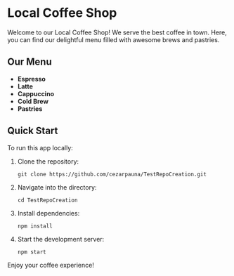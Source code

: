 # Local Coffee Shop

Welcome to our Local Coffee Shop! We serve the best coffee in town. Here, you can find our delightful menu filled with awesome brews and pastries.

## Our Menu
- **Espresso**
- **Latte**
- **Cappuccino**
- **Cold Brew**
- **Pastries**

## Quick Start
To run this app locally:
1. Clone the repository:
   ```
   git clone https://github.com/cezarpauna/TestRepoCreation.git
   ```
2. Navigate into the directory:
   ```
   cd TestRepoCreation
   ```
3. Install dependencies:
   ```
   npm install
   ```
4. Start the development server:
   ```
   npm start
   ```

Enjoy your coffee experience!
